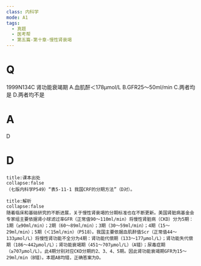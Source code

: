 ```yaml
---
class: 内科学
mode: A1
tags:
  - 真题
  - 医考帮
  - 第五篇-第十章-慢性肾衰竭
---
```


# Q
1999N134C 肾功能衰竭期
A.血肌酐＜178μmol/L
B.GFR25～50ml/min
C.两者均是
D.两者均不是

# A
D
# D
```ad-note
title:课本出处
collapse:false
（七版内科学P549）“表5-11-1 我国CRF的分期方法”（D对）。
```

```ad-summary
title:解析
collapse:false
随着临床和基础研究的不断进展，关于慢性肾衰竭的分期标准也在不断更新。美国肾脏病基金会专家组主要依据肾小球滤过率GFR（正常值90～110ml/min）将慢性肾脏病（CKD）分为5期：1期（≥90ml/min）；2期（60～89ml/min）；3期（30～59ml/min）；4期（15～29ml/min）；5期（＜15ml/min）（P518）。我国主要依据血肌酐值Scr（正常值44～133μmol/L）将慢性肾功能不全分为4期：肾功能代偿期（133～177μmol/L）；肾功能失代偿期（186～442μmol/L）；肾功能衰竭期（451～707μmol/L）（A错）；尿毒症期（≥707μmol/L）。此4期分别对应CKD分期的2、3、4、5期。因此肾功能衰竭期GFR为15～29ml/min（B错）。本题AB均错，正确答案为D。
```


